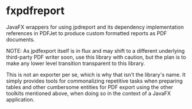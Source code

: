 # fxpdfreport

JavaFX wrappers for using jpdreport and its dependency implementation references in PDFJet to produce custom formatted reports as PDF documents.

NOTE: As jpdfexport itself is in flux and may shift to a different underlying third-party PDF writer soon, use this library with caution, but the plan is to make any lower level transition transparent to this library.

This is not an exporter per se, which is why that isn't the library's name. It simply provides tools for commonalizing repetitive tasks when preparing tables and other cumbersome entities for PDF export using the other toolkits mentioned above, when doing so in the context of a JavaFX application.
